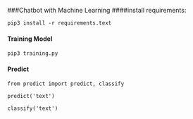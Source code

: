 ###Chatbot with Machine Learning
####install requirements:
```
pip3 install -r requirements.text
```
#### Training Model
```
pip3 training.py
```
#### Predict
```
from predict import predict, classify

predict('text')

classify('text')
```
